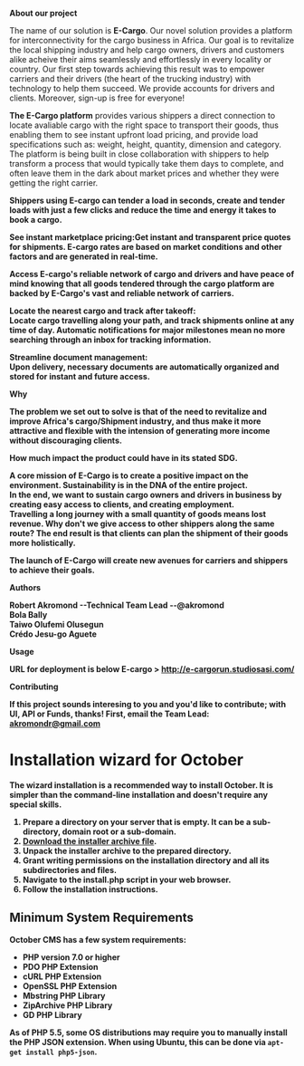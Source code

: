 <b>About our project</b>

The name of our solution is <b>E-Cargo</b>. Our novel solution provides a platform for interconnectivity for the cargo business in Africa.
Our goal is to revitalize the local shipping industry and help cargo owners, drivers and customers alike acheive their aims seamlessly and effortlessly in every locality or country. 
Our first step towards achieving this result was to empower carriers and their drivers (the heart of the trucking industry) with technology to help them succeed. We provide accounts for drivers and clients. Moreover, sign-up is free for everyone!

<b>The E-Cargo platform</b> provides various shippers a direct connection to locate avaliable cargo with the right space to transport their goods, thus enabling them to see instant upfront load pricing, and provide load specifications such as: weight, height, quantity, dimension and category. </br>
The platform is being built in close collaboration with shippers to help transform a process that would typically take them days to complete, and often leave them in the dark about market prices and whether they were getting the right carrier. 

<b>Shippers using E-cargo can tender a load in seconds, create and tender loads with just a few clicks and reduce the time and energy it takes to book a cargo.</br>

<b>See instant marketplace pricing:Get instant and transparent price quotes for shipments. E-cargo rates are based on market conditions and other factors and are generated in real-time.</br>

<b>Access E-cargo's reliable network of cargo and drivers and have peace of mind knowing that all goods tendered through the cargo platform are backed by E-Cargo's vast and reliable network of carriers.

<b>Locate the nearest cargo and track after takeoff:</b></br>
Locate cargo travelling along your path, and track shipments online at any time of day. Automatic notifications for major milestones mean no more searching through an inbox for tracking information.</br>

<b>Streamline document management:</b></br>
Upon delivery, necessary documents are automatically organized and stored for instant and future access.</br>


<b>Why</b>


The problem we set out to solve is that of <b>the need to revitalize and improve Africa's cargo/Shipment industry, and thus make it more attractive and flexible with the intension of generating more income without discouraging clients.</b>


<b>How much impact the product could have in its stated SDG.</b></br>


A core mission of E-Cargo is to create a positive impact on the environment. Sustainability is in the DNA of the entire project. </br>
In the end, we want to sustain cargo owners and drivers in business by creating easy access to clients, and creating employment.</br>
Travelling a long journey with a small quantity of goods means lost revenue.  Why don't we give access to other shippers along the same route?
The end result is that clients can plan the shipment of their goods more holistically.</br>

<b>The launch of E-Cargo will create new avenues for carriers and shippers to achieve their goals.</b></br>


<b>Authors</b></br>

Robert Akromond --Technical Team Lead --@akromond</br>
Bola Bally</br>
Taiwo Olufemi Olusegun</br>
Crédo Jesu-go Aguete


<b>Usage</b></br>

URL for deployment is below
E-cargo > http://e-cargorun.studiosasi.com/ </br>



<b>Contributing</b></br>

If this project sounds interesing to you and you'd like to contribute; with UI, API or Funds, thanks!
First, email the Team Lead: akromondr@gmail.com























# Installation wizard for October

The wizard installation is a recommended way to install October. It is simpler than the command-line installation and doesn't require any special skills.

1. Prepare a directory on your server that is empty. It can be a sub-directory, domain root or a sub-domain.
1. [Download the installer archive file](https://github.com/octobercms/install/archive/master.zip).
1. Unpack the installer archive to the prepared directory.
1. Grant writing permissions on the installation directory and all its subdirectories and files.
1. Navigate to the install.php script in your web browser.
1. Follow the installation instructions.

## Minimum System Requirements

October CMS has a few system requirements:

* PHP version 7.0 or higher
* PDO PHP Extension
* cURL PHP Extension
* OpenSSL PHP Extension
* Mbstring PHP Library
* ZipArchive PHP Library
* GD PHP Library

As of PHP 5.5, some OS distributions may require you to manually install the PHP JSON extension.
When using Ubuntu, this can be done via ``apt-get install php5-json``.
